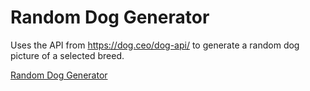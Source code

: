 # Random Dog Generator

Uses the API from https://dog.ceo/dog-api/ to generate a random dog picture of a selected breed.

[Random Dog Generator](https://slamoureux.github.io/random-dog/)
